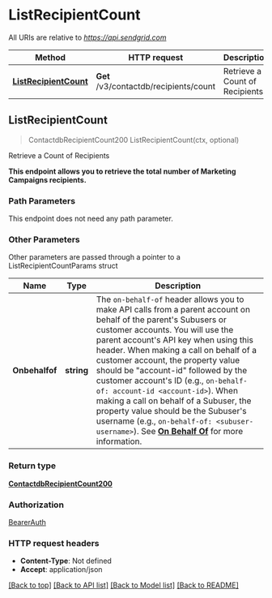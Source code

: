 # ListRecipientCount

All URIs are relative to *https://api.sendgrid.com*

Method | HTTP request | Description
------------- | ------------- | -------------
[**ListRecipientCount**](ListRecipientCount.md#ListRecipientCount) | **Get** /v3/contactdb/recipients/count | Retrieve a Count of Recipients



## ListRecipientCount

> ContactdbRecipientCount200 ListRecipientCount(ctx, optional)

Retrieve a Count of Recipients

**This endpoint allows you to retrieve the total number of Marketing Campaigns recipients.**

### Path Parameters

This endpoint does not need any path parameter.

### Other Parameters

Other parameters are passed through a pointer to a ListRecipientCountParams struct


Name | Type | Description
------------- | ------------- | -------------
**Onbehalfof** | **string** | The `on-behalf-of` header allows you to make API calls from a parent account on behalf of the parent's Subusers or customer accounts. You will use the parent account's API key when using this header. When making a call on behalf of a customer account, the property value should be \"account-id\" followed by the customer account's ID (e.g., `on-behalf-of: account-id <account-id>`). When making a call on behalf of a Subuser, the property value should be the Subuser's username (e.g., `on-behalf-of: <subuser-username>`). See [**On Behalf Of**](https://docs.sendgrid.com/api-reference/how-to-use-the-sendgrid-v3-api/on-behalf-of) for more information.

### Return type

[**ContactdbRecipientCount200**](ContactdbRecipientCount200.md)

### Authorization

[BearerAuth](../README.md#BearerAuth)

### HTTP request headers

- **Content-Type**: Not defined
- **Accept**: application/json

[[Back to top]](#) [[Back to API list]](../README.md#documentation-for-api-endpoints)
[[Back to Model list]](../README.md#documentation-for-models)
[[Back to README]](../README.md)

